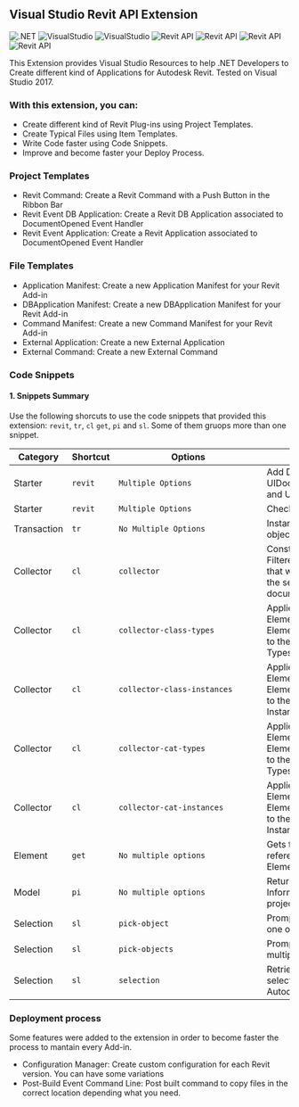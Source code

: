 ## Visual Studio Revit API Extension

![.NET](https://img.shields.io/badge/.NET-4.7-green.svg)
![VisualStudio](https://img.shields.io/badge/VisualStudio-2017-purple.svg)
![VisualStudio](https://img.shields.io/badge/VisualStudio-2019-purple.svg)
![Revit API](https://img.shields.io/badge/RevitAPI-2017-blue.svg)
![Revit API](https://img.shields.io/badge/RevitAPI-2018-blue.svg)
![Revit API](https://img.shields.io/badge/RevitAPI-2019-blue.svg)
![Revit API](https://img.shields.io/badge/RevitAPI-2020-blue.svg)

This Extension provides Visual Studio Resources to help .NET Developers to Create different kind of Applications for Autodesk Revit.
Tested on Visual Studio 2017.

### With this extension, you can:
* Create different kind of Revit Plug-ins using Project Templates.
* Create Typical Files using Item Templates.
* Write Code faster using Code Snippets.
* Improve and become faster your Deploy Process. 

### Project Templates
* Revit Command: Create a Revit Command with a Push Button in the Ribbon Bar
* Revit Event DB Application: Create a Revit DB Application associated to DocumentOpened Event Handler
* Revit Event Application: Create a Revit Application associated to DocumentOpened Event Handler

### File Templates 
* Application Manifest: Create a new Application Manifest for your Revit Add-in
* DBApplication Manifest: Create a new DBApplication Manifest for your Revit Add-in
* Command Manifest: Create a new Command Manifest for your Revit Add-in
* External Application: Create a new External Application
* External Command: Create a new External Command

### Code Snippets
#### 1. Snippets Summary
Use the following shorcuts to use the code snippets that provided this extension: `revit`, `tr`, `cl` `get`, `pi` and `sl`. Some of them  gruops more than one snippet.

| Category | Shortcut  | <div style="width:250px">Options</div> | Description |
|-----|-----|-----|-----|
|Starter| `revit`      | `Multiple Options`| Add Document, UIDocument, Application and UI Application objects. |
|Starter| `revit`      | `Multiple Options`| Check Revit version. |
|Transaction| `tr`      | `No Multiple Options`| Instantiates a transaction object. |
|Collector| `cl`      | `collector`| Constructs a new FilteredElementCollector that will search and filter the set of elements in a document. |
|Collector| `cl`      | `collector-class-types`| Applies an ElementClassFilter and ElementIsElementTypeFilter to the collector and returns Types. |
|Collector| `cl`      | `collector-class-instances`| Applies an ElementClassFilter and ElementIsElementTypeFilter to the collector and returns Instances. |
|Collector| `cl`      | `collector-cat-types`| Applies an ElementCategoryFilter  and ElementIsElementTypeFilter to the collector and returns Types. |
|Collector| `cl`      | `collector-cat-instances`| Applies an ElementCategoryFilter  and ElementIsElementTypeFilter to the collector and returns Instances. |
|Element| `get`      | `No multiple options`| Gets the Element referenced by the input ElementId. |
|Model| `pi`      | `No multiple options`| Return the Project Information of the current project. |
|Selection| `sl`      | `pick-object`| Prompts the user to select one object. |
|Selection| `sl`      | `pick-objects`| Prompts the user to select multiple objects. |
|Selection| `sl`      | `selection`| Retrieve the currently selected Elements in Autodesk Revit. |

### Deployment process
Some features were added to the extension in order to become faster the process to mantain every Add-in.

* Configuration Manager: Create custom configuration for each Revit version. You can have some variations
* Post-Build Event Command Line: Post built command to copy files in the correct location depending what you need.
